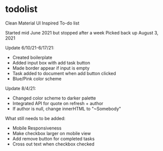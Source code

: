# todolist

Clean Material UI Inspired To-do list

Started mid June 2021 but stopped after a week
Picked back up August 3, 2021


Update 6/10/21-6/17/21:
- Created boilerplate
- Added input box with add task button
- Made border appear if input is empty
- Task added to document when add button clicked
- Blue/Pink color scheme

Update 8/4/21: 
- Changed color scheme to darker palette
- Integrated API for quote on refresh + author
- If author is null, change innerHTML to "~Somebody"

What still needs to be added: 
- Mobile Responsiveness
- Make checkbox larger on mobile view
- Add remove button for completed tasks
- Cross out text when checkbox checked

